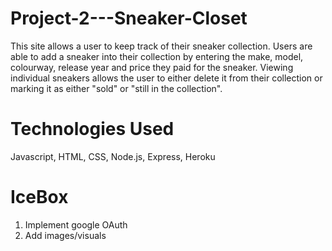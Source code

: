 # Project-2---Sneaker-Closet
This site allows a user to keep track of their sneaker collection. Users are able to add a sneaker into their collection by entering the make, model, colourway, release year and price they paid for the sneaker. Viewing individual sneakers allows the user to either delete it from their collection or marking it as either "sold" or "still in the collection". 
#
# Technologies Used
Javascript, HTML, CSS, Node.js, Express, Heroku
# IceBox
1. Implement google OAuth
2. Add images/visuals
